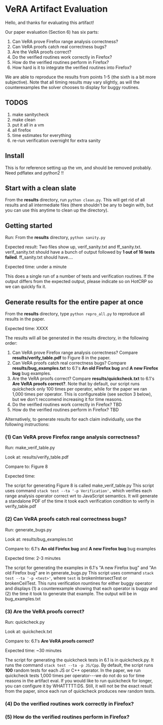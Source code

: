# VeRA Artifact Evaluation

Hello, and thanks for evaluating this artifact!

Our paper evaluation (Section 6) has six parts:

1. Can VeRA prove Firefox range analysis correctness?
2. Can VeRA proofs catch real correctness bugs?
3. Are the VeRA proofs correct?
4. Do the verified routines work correctly in Firefox?
5. How do the verified routines perform in Firefox?
6. How hard is it to integrate the verified routines into Firefox?

We are able to reproduce the results from points 1-5 (the sixth is a bit more subjective).
Note that all timing results may vary slightly, as will the counterexamples the
solver chooses to display for buggy routines.

## TODOS

1. make sanitycheck
2. make clean
3. put it all in a vm
4. all firefox
5. time estimates for everything
6. re-run verification overnight for extra sanity

## Install
This is for reference setting up the vm, and should be removed probably.
Need pdflatex and python2 !!

## Start with a clean slate

From the **results** directory, run `python clean.py`. This will get rid of all results
and all intermediate files (there shouldn't be any to begin with, but you can use this
anytime to clean up the directory).

## Getting started

Run: From the **results** directory, `python sanity.py`

Expected result: Two files show up, verif_sanity.txt and ff_sanity.txt.
verif_sanity.txt should have a bunch of output followed by **1 out of 16 tests failed**.
ff_sanity.txt should have....

Expected time: under a minute

This does a single run of a number of tests and verification routines. If the output
differs from the expected output, please indicate so on HotCRP so we can quickly fix it. 

## Generate results for the entire paper at once

From the **results** directory, type `python repro_all.py` to reproduce all
results in the paper.

Expected time: XXXX

The results will all be generated in the results directory, in the following order:
1. Can VeRA prove Firefox range analysis correctness?
   Compare **results/verify_table.pdf** to Figure 8 in the paper.
2. Can VeRA proofs catch real correctness bugs?
   Compare **results/bug_examples.txt** to 6.1's **An old Firefox bug** and
   **A new Firefox bug** bug examples. 
3. Are the VeRA proofs correct?
   Compare **results/quickcheck.txt** to 6.1's **Are VeRA proofs correct?**.
   Note that by default, our script runs quickcheck only 100 times per operator,
   while for the paper we ran 1,000 times per operator. This is configureable (see
   section 3 below), but we don't reccomend increasing it for time reasons. 
4. Do the verified routines work correctly in Firefox?
   TBD   
5. How do the verified routines perform in Firefox?
   TBD

Alternatively, to generate results for each claim individually, use the
following instructions:

### (1) Can VeRA prove Firefox range analysis correctness?

Run: make_verif_table.py

Look at: results/verify_table.pdf

Compare to: Figure 8

Expected time:

The script for generating Figure 8 is called make_verif_table.py This
script uses command `stack test --ta '-p Verification',` which verifies
each range analysis operator correct wrt to JavaScript semantics. It
will generate a standalone PDF of the time it took each verification
condition to verify in verify_table.pdf

### (2) Can VeRA proofs catch real correctness bugs?

Run: generate_bugs.py

Look at: results/bug_examples.txt

Compare to: 6.1's **An old Firefox bug** and **A new Firefox bug** bug examples

Expected time: 2-3 minutes 

The script for generating the examples in 6.1's "A new Firefox bug" and
"An old Firefox bug" are in generate_bugs.py This script uses command
`stack test --ta '-p <test>'`, where `test` is brokenIntersectTest or
brokenCeilTest. This runs verification rountines for
either buggy operator and displays (1) a counterexample showing that each
operator is buggy and (2) the time it took to generate that example. The
output will be in bug_examples.txt

### (3) Are the VeRA proofs correct?

Run: quickcheck.py

Look at: quickcheck.txt

Compare to: 6.1's **Are VeRA proofs correct?**

Expected time: ~30 minutes 

The script for generating the quickcheck tests in 6.1 is in quickcheck.py.
It runs the command `stack test --ta -p JS/Cpp`. 
By default, the script runs **100** random tests for each JS or C++ operator.
In the paper, we run quickcheck tests 1,000 times per operator---we do not
do so for time reasons in the artifact eval. If you would like to run quickcheck
for longer, you can configure it by WHATTTTT:DS. Still, it will not be the exact
result from the paper, since each run of quickcheck produces new random tests.

### (4) Do the verified routines work correctly in Firefox?

### (5) How do the verified routines perform in Firefox?


